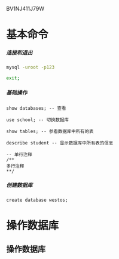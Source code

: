 BV1NJ411J79W

# 基本命令

##### 连接和退出

```bash
mysql -uroot -p123

exit;
```

##### 基础操作

```mysql
show databases; -- 查看

use school; -- 切换数据库

show tables; -- 参看数据库中所有的表

describe student -- 显示数据库中所有表的信息

-- 单行注释
/**
多行注释
**/
```

##### 创建数据库

```mysql 
create database westos;
```

# 操作数据库

## 操作数据库

